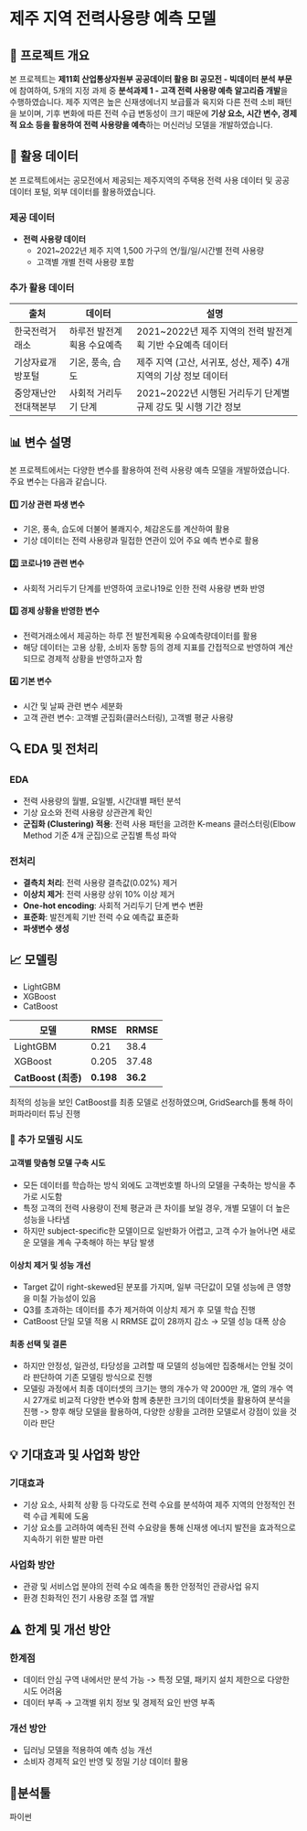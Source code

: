 # 제주 지역 전력사용량 예측 모델

## 📌 프로젝트 개요
본 프로젝트는 **제11회 산업통상자원부 공공데이터 활용 BI 공모전 - 빅데이터 분석 부문**에 참여하여, 5개의 지정 과제 중 **분석과제 1 - 고객 전력 사용량 예측 알고리즘 개발**을 수행하였습니다. 제주 지역은 높은 신재생에너지 보급률과 육지와 다른 전력 소비 패턴을 보이며, 기후 변화에 따른 전력 수급 변동성이 크기 때문에 **기상 요소, 시간 변수, 경제적 요소 등을 활용하여 전력 사용량을 예측**하는 머신러닝 모델을 개발하였습니다.


## 📂 활용 데이터
본 프로젝트에서는 공모전에서 제공되는 제주지역의 주택용 전력 사용 데이터 및 공공 데이터 포털, 외부 데이터를 활용하였습니다.

### 제공 데이터
- **전력 사용량 데이터**  
  - 2021~2022년 제주 지역 1,500 가구의 연/월/일/시간별 전력 사용량
  - 고객별 개별 전력 사용량 포함

### 추가 활용 데이터
| 출처 | 데이터 | 설명 |
|------|--------|------|
| 한국전력거래소 | 하루전 발전계획용 수요예측 | 2021~2022년 제주 지역의 전력 발전계획 기반 수요예측 데이터 |
| 기상자료개방포털 | 기온, 풍속, 습도 | 제주 지역 (고산, 서귀포, 성산, 제주) 4개 지역의 기상 정보 데이터 |
| 중앙재난안전대책본부 | 사회적 거리두기 단계 | 2021~2022년 시행된 거리두기 단계별 규제 강도 및 시행 기간 정보 |

## 📊 변수 설명

본 프로젝트에서는 다양한 변수를 활용하여 전력 사용량 예측 모델을 개발하였습니다. 주요 변수는 다음과 같습니다.

#### 1️⃣ **기상 관련 파생 변수**
- 기온, 풍속, 습도에 더불어 불쾌지수, 체감온도를 계산하여 활용
- 기상 데이터는 전력 사용량과 밀접한 연관이 있어 주요 예측 변수로 활용

#### 2️⃣ **코로나19 관련 변수**
- 사회적 거리두기 단계를 반영하여 코로나19로 인한 전력 사용량 변화 반영

#### 3️⃣ **경제 상황을 반영한 변수**
- 전력거래소에서 제공하는 하루 전 발전계획용 수요예측량데이터를 활용
- 해당 데이터는 고용 상황, 소비자 동향 등의 경제 지표를 간접적으로 반영하여 계산되므로 경제적 상황을 반영하고자 함

#### 4️⃣ **기본 변수**
- 시간 및 날짜 관련 변수 세분화
- 고객 관련 변수: 고객별 군집화(클러스터링), 고객별 평균 사용량

## 🔍 EDA 및 전처리

### EDA
- 전력 사용량의 월별, 요일별, 시간대별 패턴 분석
- 기상 요소와 전력 사용량 상관관계 확인
- **군집화 (Clustering) 적용**: 전력 사용 패턴을 고려한 K-means 클러스터링(Elbow Method 기준 4개 군집)으로 군집별 특성 파악
   
### 전처리
- **결측치 처리**: 전력 사용량 결측값(0.02%) 제거
- **이상치 제거**: 전력 사용량 상위 10% 이상 제거
- **One-hot encoding**: 사회적 거리두기 단계 변수 변환
- **표준화**: 발전계획 기반 전력 수요 예측값 표준화
- **파생변수 생성**
  
 ## 📈 모델링
- LightGBM
- XGBoost
- CatBoost

| 모델 | RMSE | RRMSE |
|------|------|------|
| LightGBM | 0.21 | 38.4 |
| XGBoost | 0.205 | 37.48 |
| **CatBoost (최종)** | **0.198** | **36.2** |

최적의 성능을 보인 CatBoost를 최종 모델로 선정하였으며, GridSearch를 통해 하이퍼파라미터 튜닝 진행

### 🔄 추가 모델링 시도

#### 고객별 맞춤형 모델 구축 시도
- 모든 데이터를 학습하는 방식 외에도 고객번호별 하나의 모델을 구축하는 방식을 추가로 시도함
- 특정 고객의 전력 사용량이 전체 평균과 큰 차이를 보일 경우, 개별 모델이 더 높은 성능을 나타냄
- 하지만 subject-specific한 모델이므로 일반화가 어렵고, 고객 수가 늘어나면 새로운 모델을 계속 구축해야 하는 부담 발생

#### 이상치 제거 및 성능 개선
- Target 값이 right-skewed된 분포를 가지며, 일부 극단값이 모델 성능에 큰 영향을 미칠 가능성이 있음
- Q3를 초과하는 데이터를 추가 제거하여 이상치 제거 후 모델 학습 진행
- CatBoost 단일 모델 적용 시 RRMSE 값이 28까지 감소 → 모델 성능 대폭 상승

####  최종 선택 및 결론
- 하지만 안정성, 일관성, 타당성을 고려할 때 모델의 성능에만 집중해서는 안될 것이라 판단하여 기존 모델링 방식으로 진행
-  모델링 과정에서 최종 데이터셋의 크기는 행의 개수가 약 2000만 개, 열의 개수 역시 27개로 비교적 다양한 변수와 함께 충분한 크기의 데이터셋을 활용하여 분석을 진행 -> 향후 해당 모델을 활용하여, 다양한 상황을 고려한 모델로서 강점이 있을 것이라 판단

## 💡 기대효과 및 사업화 방안

### 기대효과
- 기상 요소, 사회적 상황 등 다각도로 전력 수요를 분석하여 제주 지역의 안정적인 전력 수급 계획에 도움
- 기상 요소를 고려하여 예측된 전력 수요량을 통해 신재생 에너지 발전을 효과적으로 지속하기 위한 발판 마련

### 사업화 방안
- 관광 및 서비스업 분야의 전력 수요 예측을 통한 안정적인 관광사업 유지 
- 환경 친화적인 전기 사용량 조절 앱 개발
  
## ⚠️ 한계 및 개선 방안

### 한계점
- 데이터 안심 구역 내에서만 분석 가능 -> 특정 모델, 패키지 설치 제한으로 다양한 시도 어려움
- 데이터 부족 → 고객별 위치 정보 및 경제적 요인 반영 부족  

### 개선 방안
- 딥러닝 모델을 적용하여 예측 성능 개선  
- 소비자 경제적 요인 반영 및 정밀 기상 데이터 활용

## 🔧분석툴
파이썬
